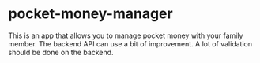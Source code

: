 # pocket-money-manager
This is an app that allows you to manage pocket money with your family member.
The backend API can use a bit of improvement. A lot of validation should be done on the backend.
